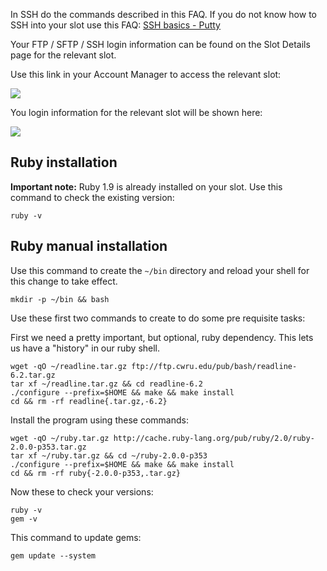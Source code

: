 
In SSH do the commands described in this FAQ. If you do not know how to SSH into your slot use this FAQ: [SSH basics - Putty](https://www.feralhosting.com/faq/view?question=12)

Your FTP / SFTP / SSH login information can be found on the Slot Details page for the relevant slot.

Use this link in your Account Manager to access the relevant slot:

![](https://raw.github.com/feralhosting/feralfilehosting/master/Feral%20Wiki/0%20Generic/slot_detail_link.png)

You login information for the relevant slot will be shown here:

![](https://raw.github.com/feralhosting/feralfilehosting/master/Feral%20Wiki/0%20Generic/slot_detail_ssh.png)

Ruby installation
---

**Important note:** Ruby 1.9 is already installed on your slot. Use this command to check the existing version:

~~~
ruby -v
~~~

Ruby manual installation
---

Use this command to create the `~/bin` directory and reload your shell for this change to take effect.

~~~
mkdir -p ~/bin && bash
~~~

Use these first two commands to create to do some pre requisite tasks:

First we need a pretty important, but optional, ruby dependency.  This lets us have a "history" in our ruby shell.

~~~
wget -qO ~/readline.tar.gz ftp://ftp.cwru.edu/pub/bash/readline-6.2.tar.gz
tar xf ~/readline.tar.gz && cd readline-6.2
./configure --prefix=$HOME && make && make install
cd && rm -rf readline{.tar.gz,-6.2}
~~~

Install the program using these commands:

~~~
wget -qO ~/ruby.tar.gz http://cache.ruby-lang.org/pub/ruby/2.0/ruby-2.0.0-p353.tar.gz
tar xf ~/ruby.tar.gz && cd ~/ruby-2.0.0-p353
./configure --prefix=$HOME && make && make install
cd && rm -rf ruby{-2.0.0-p353,.tar.gz}
~~~

Now these to check your versions:

~~~
ruby -v
gem -v
~~~

This command to update gems:

~~~
gem update --system
~~~



